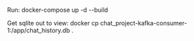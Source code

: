 Run:
docker-compose up -d --build

Get sqlite out to view:
docker cp chat_project-kafka-consumer-1:/app/chat_history.db .